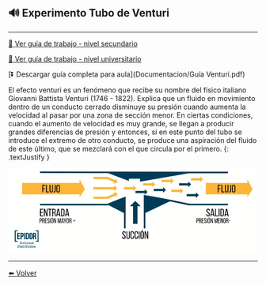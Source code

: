 ## 🔊 Experimento Tubo de Venturi

---

[🔎 Ver guía de trabajo - nivel secundario](/Documentacion/Venturi-GuiaEscolar)

[🔎 Ver guía de trabajo - nivel universitario](/Documentacion/Venturi-GuiaUniversitaria)

[⏬ Descargar guía completa para aula](Documentacion/Guía Venturi.pdf)

El efecto venturi es un fenómeno que recibe su nombre del físico italiano Giovanni Battista Venturi (1746 - 1822). Explica que un fluido en movimiento dentro de un conducto cerrado disminuye su presión cuando aumenta la velocidad al pasar por una zona de sección menor.​ En ciertas condiciones, cuando el aumento de velocidad es muy grande, se llegan a producir grandes diferencias de presión y entonces, si en este punto del tubo se introduce el extremo de otro conducto, se produce una aspiración del fluido de este último, que se mezclará con el que circula por el primero.
{: .textJustify }

![](/assets/img/venturi.jpg)

---


[⬅️ Volver](Experimentos)

